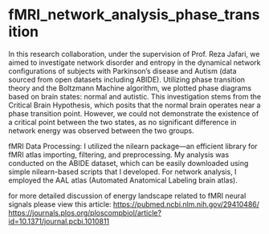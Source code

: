 # fMRI_network_analysis_phase_transition

In this research collaboration, under the supervision of Prof. Reza Jafari, we aimed to investigate network disorder
 and entropy in the dynamical network configurations of subjects with Parkinson’s disease and Autism (data sourced
 from open datasets including ABIDE). Utilizing phase transition theory and the Boltzmann Machine algorithm, we
 plotted phase diagrams based on brain states: normal and autistic. This investigation stems
 from the Critical Brain Hypothesis, which posits that the normal brain operates near a phase transition point. However, we could not demonstrate the existence of a critical point between the two states, as no significant difference in network energy was observed between the two groups.

fMRI Data Processing:
I utilized the nilearn package—an efficient library for fMRI atlas importing, filtering, and preprocessing. My analysis was conducted on the ABIDE dataset, which can be easily downloaded using simple nilearn-based scripts that I developed.
For network analysis, I employed the AAL atlas (Automated Anatomical Labeling brain atlas).

for more detailed discussion of energy landscape related to fMRI neural signals please view this article:
https://pubmed.ncbi.nlm.nih.gov/29410486/
https://journals.plos.org/ploscompbiol/article?id=10.1371/journal.pcbi.1010811
